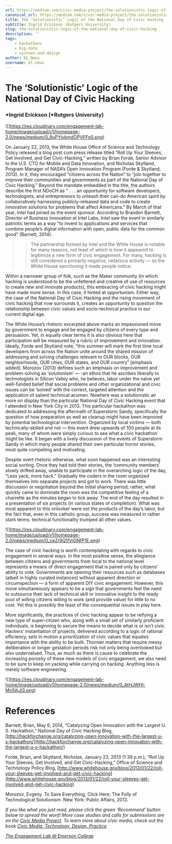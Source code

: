 ```yaml
---
url: https://medium.com/civic-media-project/the-solutionistic-logic-of-the-national-day-of-civic-hacking-a4dcb7cd27f6
canonical_url: https://medium.com/civic-media-project/the-solutionistic-logic-of-the-national-day-of-civic-hacking-a4dcb7cd27f6
title: The ‘Solutionistic’ Logic of the National Day of Civic Hacking
subtitle: Ingrid Erickson (Rutgers University)
slug: the-solutionistic-logic-of-the-national-day-of-civic-hacking
description: ''
tags:
    - hackathons
    - big-data
    - systems-and-design
author: EL_News
username: el-news
---
```


# The ‘Solutionistic’ Logic of the National Day of Civic Hacking

### *Ingrid Erickson (*Rutgers University)

![]https://res.cloudinary.com/engagement-lab-home/image/upload/v1/homepage-2.0/news/medium/0_9uPYiykmdOPVFFn0.png)

On January 22, 2013, the White House Office of Science and Technology Policy released a blog post cum press release titled “Roll Up Your Sleeves, Get Involved, and Get Civic-Hacking,” written by Brian Forde, Senior Advisor to the U.S. CTO for Mobile and Data Innovation, and Nicholas Skytland, Program Manager of NASA’s Open Innovation Program (Forde & Skytland, 2013). In it, they encouraged “citizens across the Nation” to “join together to improve their communities and governments as part of the National Day of Civic Hacking.” Beyond the mandate embedded in the title, the authors describe the first NDoCH as “ . . . an opportunity for software developers, technologists, and entrepreneurs to unleash their can-do American spirit by collaboratively harnessing publicly-released data and code to create innovative solutions for problems that affect Americans.” By March of that year, Intel had joined as the event sponsor. According to Brandon Barnett, Director of Business Innovation at Intel Labs, Intel saw the event in similarly patriotic terms as a way “to invent to applications and services that combine people’s digital information with open, public data for the common good” (Barnett, 2014).

> > The partnership formed by Intel and the White House is notable for many reasons, not least of which is how it appeared to legitimize a new form of civic engagement. For many, hacking is still considered a primarily negative, nefarious activity — so the White House sanctioning it made people notice.

Within a narrower group of folk, such as the Maker community (in which hacking is understood to be the unfettered and creative of use of resources to create new and innovate products), this embracing of civic hacking might have made more sense. In this case, it hinted at opportunism. Either way, the case of the National Day of Civic Hacking and the rising movement of civic hacking that now surrounds it, creates an opportunity to question the relationship between civic values and socio-technical practice in our current digital age.

The White House’s rhetoric excerpted above marks an impassioned move by government to engage and be engaged by citizens of every type and persuasion. Yet, in equally clear terms it is also obvious here that participation will be measured by a rubric of improvement and innovation. Ideally, Forde and Skytland note, “this summer will mark the first time local developers from across the Nation unite around the shared mission of addressing and solving challenges relevant to OUR blocks, OUR neighborhoods, OUR cities, OUR states, and OUR country” [emphasis added].
Morozov (2013) defines such an emphasis on improvement and problem-solving as ‘solutionism’ — -an ethos that he ascribes liberally to technologists in Silicon Valley who, he believes, labor under the naive yet well-funded belief that social problems and other organizational and civic issues can be ‘solved’ with the correct, targeted attention and the application of salient technical acumen. Nowhere was a solutionistic air more on display than the particular National Day of Civic Hacking event that I attended in New York City in 2013. This particular hackathon was dedicated to addressing the aftermath of Superstorm Sandy, specifically the question of how preparation as well as cleanup might have been improved by potential technological intervention. Organized by local victims — both technically-skilled and not — this event drew upwards of 100 people at its peak, many of whom were simply curious to see what a civic hackathon might be like. It began with a lively discussion of the events of Superstorm Sandy in which many people shared their own particular horror stories, most quite compelling and motivating.

Despite overt rhetoric otherwise, what soon happened was an interesting social sorting. Once they had told their stories, the ‘community members’ slowly drifted away, unable to participate in the overarching logic of the day, “Less yack, more hack.” Gradually the coders in the room organized themselves into separate projects and got to work. There was little discussion or negotiation beyond the initial sharing period; rather, what quickly came to dominate the room was the competitive feeling of a charrette as the minutes began to tick away. The end of the day resulted in a presentation of six projects (in various states of completion). What was most apparent to this onlooker were not the products of the day’s labor, but the fact that, even in this catholic group, success was measured in rather stark terms: technical functionality trumped all other values.

![]https://res.cloudinary.com/engagement-lab-home/image/upload/v1/homepage-2.0/news/medium/0_ceZr9Q1fViGNfP1E.png)

The case of civic hacking is worth contemplating with regards to civic engagement in several ways. In the most positive sense, the allegiance between citizens and governments from local to the national level represents a means of direct engagement that is paired only by citizens’ ability to vote. Governments are opening their resources such as databases (albeit in highly curated instances) without apparent direction or circumspection — a form of apparent DIY civic engagement. However, this move simultaneously appears to be a sign that governments feel the need to outsource their lack of technical skill or innovative insight to the ready pool of willing citizens willing to work (and provide value) for little to no cost. Yet this is possibly the least of the consequential issues in play here.

More significantly, the practices of civic hacking appear to be reifying a new type of super-citizen who, along with a small set of similarly proficient individuals, is beginning to secure the means to decide what is or isn’t civic. Hackers’ instantiation of projects, delivered according to a logic of rational efficiency, sets in motion a prioritization of civic values that equates importance with the ability to be built. Thornier matters that require messy deliberation or longer gestation periods risk not only being overlooked but also undervalued. Thus, as much as there is cause to celebrate the increasing porosity of these new models of civic engagement, we also need to be sure to keep on yacking while carrying on hacking. Anything less is merely software engineering.

![]https://res.cloudinary.com/engagement-lab-home/image/upload/v1/homepage-2.0/news/medium/0_AtHJWHl-Mn5jhJl3.png)

# References

Barnett, Brian, May 6, 2014, “Catalyzing Open Innovation with the Largest U. S. Hackathon,” National Day of Civic Hacking Blog, [http://hackforchange.org/catalyzing-open-innovation-with-the-largest-u-s-hackathon/](http://hackforchange.org/catalyzing-open-innovation-with-the-largest-u-s-hackathon/)

Forde, Brian, and Skytland, Nicholas, January 23, 2013 (1:39 p.m.), “Roll Up Your Sleeves, Get Involved, and Get Civic-Hacking,” Office of Science and Technology Policy Blog, [http://www.whitehouse.gov/blog/2013/01/22/roll-your-sleeves-get-involved-and-get-civic-hacking](http://www.whitehouse.gov/blog/2013/01/22/roll-your-sleeves-get-involved-and-get-civic-hacking)

Morozov, Evgeny. To Save Everything, Click Here: The Folly of Technological Solutionism. New York: Public Affairs, 2013.

_If you like what you just read, please click the green ‘Recommend’ button below to spread the word! More case studies and calls for submissions are on the [Civic Media Project](http://www.civicmediaproject.com). To learn more about civic media, check out the book [Civic Media: Technology, Design, Practice](https://mitpress.mit.edu/books/civic-media)._

[_The Engagement Lab @ Emerson College_](http://elab.emerson.edu)
